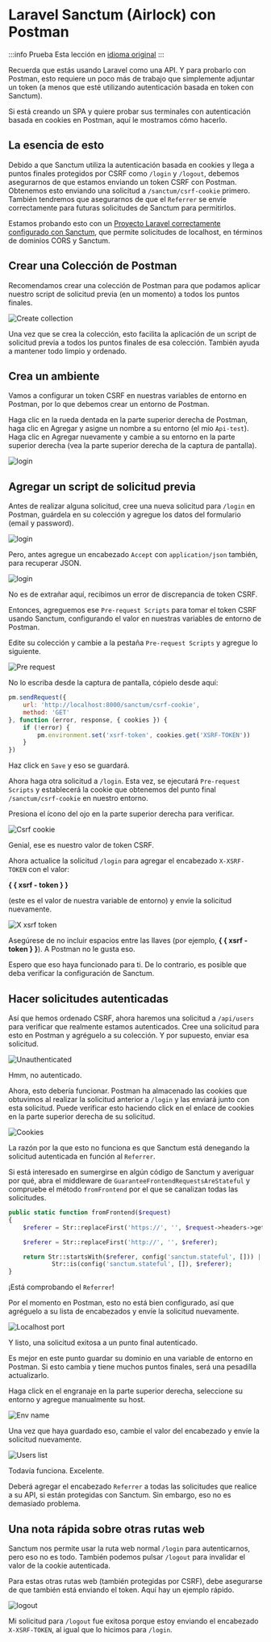 # Laravel Sanctum (Airlock) con Postman

:::info Prueba
Esta lección en [idioma original](https://blog.codecourse.com/laravel-sanctum-airlock-with-postman/)
:::

Recuerda que estás usando Laravel como una API. Y para probarlo con Postman, esto requiere un poco más de trabajo que simplemente adjuntar un token (a menos que esté utilizando autenticación basada en token con Sanctum).

Si está creando un SPA y quiere probar sus terminales con autenticación basada en cookies en Postman, aquí le mostramos cómo hacerlo.

## La esencia de esto

Debido a que Sanctum utiliza la autenticación basada en cookies y llega a puntos finales protegidos por CSRF como `/login` y `/logout`, debemos asegurarnos de que estamos enviando un token CSRF con Postman. Obtenemos esto enviando una solicitud a `/sanctum/csrf-cookie` primero. También tendremos que asegurarnos de que el `Referrer` se envíe correctamente para futuras solicitudes de Sanctum para permitirlos.

Estamos probando esto con un [Proyecto Laravel correctamente configurado con Sanctum](../laravel-10/setup-laravel-api.html#), que permite solicitudes de localhost, en términos de dominios CORS y Sanctum.

## Crear una Colección de Postman

Recomendamos crear una colección de Postman para que podamos aplicar nuestro script de solicitud previa (en un momento) a todos los puntos finales.

![Create collection](./img/create-collection.jpg)

Una vez que se crea la colección, esto facilita la aplicación de un script de solicitud previa a todos los puntos finales de esa colección. También ayuda a mantener todo limpio y ordenado.

## Crea un ambiente

Vamos a configurar un token CSRF en nuestras variables de entorno en Postman, por lo que debemos crear un entorno de Postman.

Haga clic en la rueda dentada en la parte superior derecha de Postman, haga clic en Agregar y asigne un nombre a su entorno (el mío `Api-test`). Haga clic en Agregar nuevamente y cambie a su entorno en la parte superior derecha (vea la parte superior derecha de la captura de pantalla).

![login](./img/gear.jpg)

## Agregar un script de solicitud previa

Antes de realizar alguna solicitud, cree una nueva solicitud para `/login` en Postman, guárdela en su colección y agregue los datos del formulario (email y password).

![login](./img/surprise1.jpg)

Pero, antes agregue un encabezado `Accept` con `application/json` también, para recuperar JSON.

![login](./img/surprise2.jpg)

No es de extrañar aquí, recibimos un error de discrepancia de token CSRF.

Entonces, agreguemos ese `Pre-request Scripts` para tomar el token CSRF usando Sanctum, configurando el valor en nuestras variables de entorno de Postman.

Edite su colección y cambie a la pestaña `Pre-request Scripts` y agregue lo siguiente.

![Pre request](./img/pre-request.jpg)

No lo escriba desde la captura de pantalla, cópielo desde aquí:

```js
pm.sendRequest({
    url: 'http://localhost:8000/sanctum/csrf-cookie',
    method: 'GET'
}, function (error, response, { cookies }) {
    if (!error) {
        pm.environment.set('xsrf-token', cookies.get('XSRF-TOKEN'))
    }
})
```

Haz click en `Save` y eso se guardará.

Ahora haga otra solicitud a `/login`. Esta vez, se ejecutará `Pre-request Scripts` y establecerá la cookie que obtenemos del punto final `/sanctum/csrf-cookie` en nuestro entorno.

Presiona el ícono del ojo en la parte superior derecha para verificar.

![Csrf cookie](./img/csrf-cookie.jpg)

Genial, ese es nuestro valor de token CSRF.

Ahora actualice la solicitud `/login` para agregar el encabezado `X-XSRF-TOKEN` con el valor:

__{ { xsrf - token } }__

(este es el valor de nuestra variable de entorno) y envíe la solicitud nuevamente.

![X xsrf token](./img/xxsrftoken.jpg)

Asegúrese de no incluir espacios entre las llaves (por ejemplo, __{ { xsrf - token } }__). A Postman no le gusta eso.

Espero que eso haya funcionado para ti. De lo contrario, es posible que deba verificar la configuración de Sanctum.

## Hacer solicitudes autenticadas

Así que hemos ordenado CSRF, ahora haremos una solicitud a `/api/users` para verificar que realmente estamos autenticados. Cree una solicitud para esto en Postman y agréguelo a su colección. Y por supuesto, enviar esa solicitud.

![Unauthenticated](./img/unauthenticated.jpg)

Hmm, no autenticado.

Ahora, esto debería funcionar. Postman ha almacenado las cookies que obtuvimos al realizar la solicitud anterior a `/login` y las enviará junto con esta solicitud. Puede verificar esto haciendo click en el enlace de cookies en la parte superior derecha de su solicitud.

![Cookies](./img/cookies.jpg)

La razón por la que esto no funciona es que Sanctum está denegando la solicitud autenticada en función al `Referrer`.

Si está interesado en sumergirse en algún código de Sanctum y averiguar por qué, abra el middleware de `GuaranteeFrontendRequestsAreStateful` y compruebe el método `fromFrontend` por el que se canalizan todas las solicitudes.

```php
public static function fromFrontend($request)
{
    $referer = Str::replaceFirst('https://', '', $request->headers->get('referer'));

    $referer = Str::replaceFirst('http://', '', $referer);

    return Str::startsWith($referer, config('sanctum.stateful', [])) ||
            Str::is(config('sanctum.stateful', []), $referer);
}
```

¡Está comprobando el `Referrer`!

Por el momento en Postman, esto no está bien configurado, así que agréguelo a su lista de encabezados y envíe la solicitud nuevamente. 

![Localhost port](./img/localhostport.jpg)

Y listo, una solicitud exitosa a un punto final autenticado.

Es mejor en este punto guardar su dominio en una variable de entorno en Postman. Si esto cambia y tiene muchos puntos finales, será una pesadilla actualizarlo.

Haga click en el engranaje en la parte superior derecha, seleccione su entorno y agregue manualmente su host.

![Env name](./img/envname.jpg)

Una vez que haya guardado eso, cambie el valor del encabezado y envíe la solicitud nuevamente.

![Users list](./img/localhostport.jpg)

Todavía funciona. Excelente.

Deberá agregar el encabezado `Referrer` a todas las solicitudes que realice a su API, si están protegidas con Sanctum. Sin embargo, eso no es demasiado problema.

## Una nota rápida sobre otras rutas web

Sanctum nos permite usar la ruta web normal `/login` para autenticarnos, pero eso no es todo. También podemos pulsar `/logout` para invalidar el valor de la cookie autenticada.

Para estas otras rutas web (también protegidas por CSRF), debe asegurarse de que también está enviando el token. Aquí hay un ejemplo rápido.

![logout](./img/logout.jpg)

Mi solicitud para `/logout` fue exitosa porque estoy enviando el encabezado `X-XSRF-TOKEN`, al igual que lo hicimos para `/login`.
